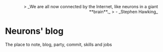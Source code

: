 <div style="text-align: right">> _We are all now connected by the Internet, like neurons in a giant **brain**._
> - _Stephen Hawking_</div>

# Neurons' blog

The place to note, blog, party, commit, skills and jobs

